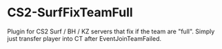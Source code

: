 # CS2-SurfFixTeamFull
 
Plugin for CS2 Surf / BH / KZ servers that fix if the team are "full". Simply just transfer player into CT after EventJoinTeamFailed.